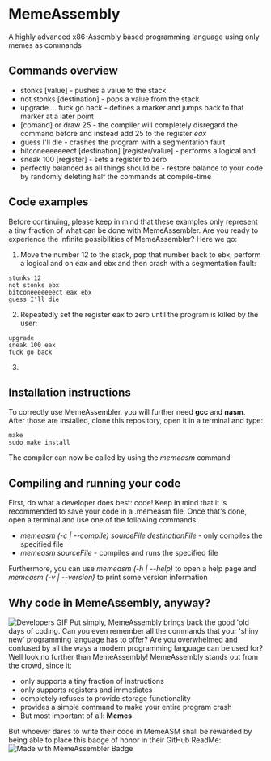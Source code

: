 # MemeAssembly
A highly advanced x86-Assembly based programming language using only memes as commands

## Commands overview
- stonks [value] - pushes a value to the stack
- not stonks [destination] - pops a value from the stack
- upgrade ... fuck go back - defines a marker and jumps back to that marker at a later point
- [comand] or draw 25 - the compiler will completely disregard the command before and instead add 25 to the register *eax*
- guess I'll die - crashes the program with a segmentation fault
- bitconeeeeeeect [destination] [register/value] - performs a logical and
- sneak 100 [register] - sets a register to zero
- perfectly balanced as all things should be - restore balance to your code by randomly deleting half the commands at compile-time

## Code examples
Before continuing, please keep in mind that these examples only represent a tiny fraction of what can be done with MemeAssembler. Are you ready to experience the infinite possibilities of MemeAssembler? Here we go:
1. Move the number 12 to the stack, pop that number back to ebx, perform a logical and on eax and ebx and then crash with a segmentation fault:
```
stonks 12
not stonks ebx
bitconeeeeeeect eax ebx
guess I'll die
```
2. Repeatedly set the register eax to zero until the program is killed by the user:
```
upgrade
sneak 100 eax
fuck go back
```
3. 

## Installation instructions
To correctly use MemeAssembler, you will further need **gcc** and **nasm**. After those are installed, clone this repository, open it in a terminal and type:
```
make
sudo make install
```
The compiler can now be called by using the *memeasm* command

## Compiling and running your code
First, do what a developer does best: code! Keep in mind that it is recommended to save your code in a .memeasm file. 
Once that's done, open a terminal and use one of the following commands:
- *memeasm (-c | --compile) sourceFile destinationFile* - only compiles the specified file
- *memeasm sourceFile* - compiles and runs the specified file

Furthermore, you can use *memeasm (-h | --help)* to open a help page and *memeasm (-v | --version)* to print some version information
    
## Why code in MemeAssembly, anyway?
![Developers GIF](https://media.tenor.com/images/02fea7f02da34ea33c58a38d57fd5c5f/tenor.gif)
Put simply, MemeAssembly brings back the good 'old days of coding. Can you even remember all the commands that your 'shiny new' programming language has to offer? Are you overwhelmed and confused by all the ways a modern programming language can be used for? Well look no further than MemeAssembly!
MemeAssembly stands out from the crowd, since it:
- only supports a tiny fraction of instructions
- only supports registers and immediates
- completely refuses to provide storage functionality
- provides a simple command to make your entire program crash
- But most important of all: **Memes**

But whoever dares to write their code in MemeASM shall be rewarded by being able to place this badge of honor in their GitHub ReadMe:
![Made with MemeAssembler Badge](https://img.shields.io/badge/made%20with-MemeAssembler-blue)
